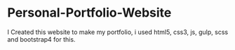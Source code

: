 # Personal-Portfolio-Website
 I Created this website to make my portfolio, i used html5, css3, js, gulp, scss and bootstrap4 for this.
